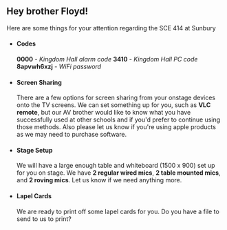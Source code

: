 ## Hey brother Floyd!

Here are some things for your attention regarding the SCE 414 at Sunbury

 - #### Codes
	 **0000** - *Kingdom Hall alarm code*
	 **3410** - *Kingdom Hall PC code*
	 **8apvwh6xzj** - *WiFi password*

- #### Screen Sharing
	There are a few options for screen sharing from your onstage devices onto the TV screens. We can set something up for you, such as **VLC remote**, but our AV brother would like to know what you have successfully used at other schools and if you'd prefer to continue using those methods. Also please let us know if you're using apple products as we may need to purchase software. 

- #### Stage Setup
	We will have a large enough table and whiteboard (1500 x 900) set up for you on stage. We have **2 regular wired mics**, **2 table mounted mics**, and **2 roving mics**. Let us know if we need anything more.

- #### Lapel Cards
	We are ready to print off some lapel cards for you. Do you have a file to send to us to print?

